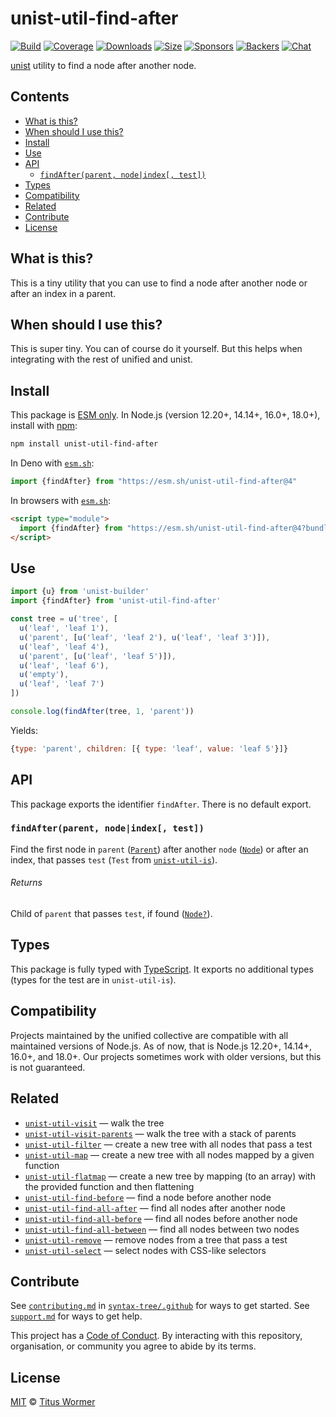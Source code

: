 # unist-util-find-after

[![Build][build-badge]][build]
[![Coverage][coverage-badge]][coverage]
[![Downloads][downloads-badge]][downloads]
[![Size][size-badge]][size]
[![Sponsors][sponsors-badge]][collective]
[![Backers][backers-badge]][collective]
[![Chat][chat-badge]][chat]

[unist][] utility to find a node after another node.

## Contents

*   [What is this?](#what-is-this)
*   [When should I use this?](#when-should-i-use-this)
*   [Install](#install)
*   [Use](#use)
*   [API](#api)
    *   [`findAfter(parent, node|index[, test])`](#findafterparent-nodeindex-test)
*   [Types](#types)
*   [Compatibility](#compatibility)
*   [Related](#related)
*   [Contribute](#contribute)
*   [License](#license)

## What is this?

This is a tiny utility that you can use to find a node after another node or
after an index in a parent.

## When should I use this?

This is super tiny.
You can of course do it yourself.
But this helps when integrating with the rest of unified and unist.

## Install

This package is [ESM only][esm].
In Node.js (version 12.20+, 14.14+, 16.0+, 18.0+), install with [npm][]:

```sh
npm install unist-util-find-after
```

In Deno with [`esm.sh`][esmsh]:

```js
import {findAfter} from "https://esm.sh/unist-util-find-after@4"
```

In browsers with [`esm.sh`][esmsh]:

```html
<script type="module">
  import {findAfter} from "https://esm.sh/unist-util-find-after@4?bundle"
</script>
```

## Use

```js
import {u} from 'unist-builder'
import {findAfter} from 'unist-util-find-after'

const tree = u('tree', [
  u('leaf', 'leaf 1'),
  u('parent', [u('leaf', 'leaf 2'), u('leaf', 'leaf 3')]),
  u('leaf', 'leaf 4'),
  u('parent', [u('leaf', 'leaf 5')]),
  u('leaf', 'leaf 6'),
  u('empty'),
  u('leaf', 'leaf 7')
])

console.log(findAfter(tree, 1, 'parent'))
```

Yields:

```js
{type: 'parent', children: [{ type: 'leaf', value: 'leaf 5'}]}
```

## API

This package exports the identifier `findAfter`.
There is no default export.

### `findAfter(parent, node|index[, test])`

Find the first node in `parent` ([`Parent`][parent]) after another `node`
([`Node`][node]) or after an index, that passes `test` (`Test` from
[`unist-util-is`][test]).

###### Returns

Child of `parent` that passes `test`, if found ([`Node?`][node]).

## Types

This package is fully typed with [TypeScript][].
It exports no additional types (types for the test are in `unist-util-is`).

## Compatibility

Projects maintained by the unified collective are compatible with all maintained
versions of Node.js.
As of now, that is Node.js 12.20+, 14.14+, 16.0+, and 18.0+.
Our projects sometimes work with older versions, but this is not guaranteed.

## Related

*   [`unist-util-visit`](https://github.com/syntax-tree/unist-util-visit)
    — walk the tree
*   [`unist-util-visit-parents`](https://github.com/syntax-tree/unist-util-visit-parents)
    — walk the tree with a stack of parents
*   [`unist-util-filter`](https://github.com/syntax-tree/unist-util-filter)
    — create a new tree with all nodes that pass a test
*   [`unist-util-map`](https://github.com/syntax-tree/unist-util-map)
    — create a new tree with all nodes mapped by a given function
*   [`unist-util-flatmap`](https://gitlab.com/staltz/unist-util-flatmap)
    — create a new tree by mapping (to an array) with the provided function and
    then flattening
*   [`unist-util-find-before`](https://github.com/syntax-tree/unist-util-find-before)
    — find a node before another node
*   [`unist-util-find-all-after`](https://github.com/syntax-tree/unist-util-find-all-after)
    — find all nodes after another node
*   [`unist-util-find-all-before`](https://github.com/syntax-tree/unist-util-find-all-before)
    — find all nodes before another node
*   [`unist-util-find-all-between`](https://github.com/mrzmmr/unist-util-find-all-between)
    — find all nodes between two nodes
*   [`unist-util-remove`](https://github.com/syntax-tree/unist-util-remove)
    — remove nodes from a tree that pass a test
*   [`unist-util-select`](https://github.com/syntax-tree/unist-util-select)
    — select nodes with CSS-like selectors

## Contribute

See [`contributing.md`][contributing] in [`syntax-tree/.github`][health] for
ways to get started.
See [`support.md`][support] for ways to get help.

This project has a [Code of Conduct][coc].
By interacting with this repository, organisation, or community you agree to
abide by its terms.

## License

[MIT][license] © [Titus Wormer][author]

<!-- Definitions -->

[build-badge]: https://github.com/syntax-tree/unist-util-find-after/workflows/main/badge.svg

[build]: https://github.com/syntax-tree/unist-util-find-after/actions

[coverage-badge]: https://img.shields.io/codecov/c/github/syntax-tree/unist-util-find-after.svg

[coverage]: https://codecov.io/github/syntax-tree/unist-util-find-after

[downloads-badge]: https://img.shields.io/npm/dm/unist-util-find-after.svg

[downloads]: https://www.npmjs.com/package/unist-util-find-after

[size-badge]: https://img.shields.io/bundlephobia/minzip/unist-util-find-after.svg

[size]: https://bundlephobia.com/result?p=unist-util-find-after

[sponsors-badge]: https://opencollective.com/unified/sponsors/badge.svg

[backers-badge]: https://opencollective.com/unified/backers/badge.svg

[collective]: https://opencollective.com/unified

[chat-badge]: https://img.shields.io/badge/chat-discussions-success.svg

[chat]: https://github.com/syntax-tree/unist/discussions

[npm]: https://docs.npmjs.com/cli/install

[esm]: https://gist.github.com/sindresorhus/a39789f98801d908bbc7ff3ecc99d99c

[esmsh]: https://esm.sh

[typescript]: https://www.typescriptlang.org

[license]: license

[author]: https://wooorm.com

[health]: https://github.com/syntax-tree/.github

[contributing]: https://github.com/syntax-tree/.github/blob/main/contributing.md

[support]: https://github.com/syntax-tree/.github/blob/main/support.md

[coc]: https://github.com/syntax-tree/.github/blob/main/code-of-conduct.md

[unist]: https://github.com/syntax-tree/unist

[node]: https://github.com/syntax-tree/unist#node

[parent]: https://github.com/syntax-tree/unist#parent-1

[test]: https://github.com/syntax-tree/unist-util-is#test
